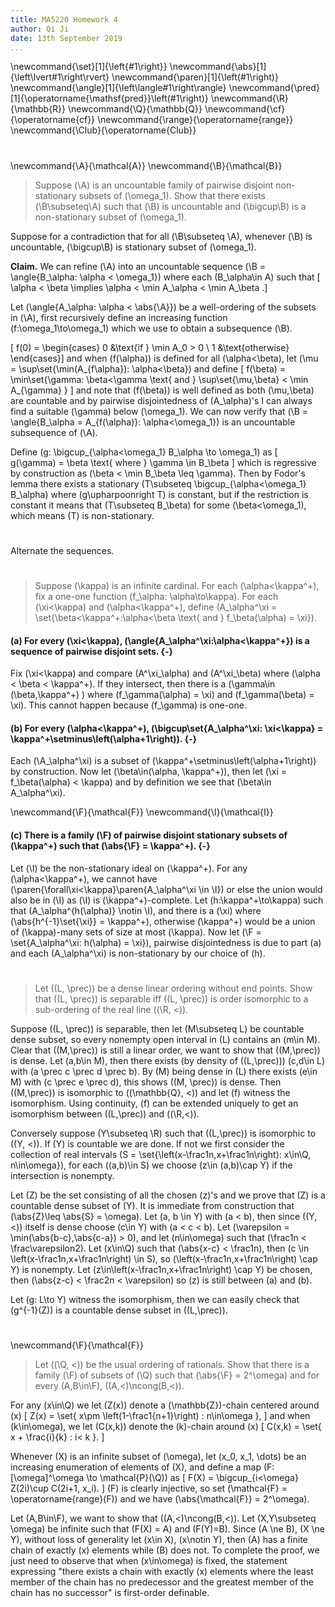 ```yaml
---
title: MA5220 Homework 4
author: Qi Ji
date: 13th September 2019
...
```


\newcommand{\set}[1]{\left\{#1\right\}}
\newcommand{\abs}[1]{\left\lvert#1\right\rvert}
\newcommand{\paren}[1]{\left(#1\right)}
\newcommand{\angle}[1]{\left\langle#1\right\rangle}
\newcommand{\pred}[1]{\operatorname{\mathsf{pred}}\left(#1\right)}
\newcommand{\R}{\mathbb{R}}
\newcommand{\Q}{\mathbb{Q}}
\newcommand{\cf}{\operatorname{cf}}
\newcommand{\range}{\operatorname{range}}
\newcommand{\Club}{\operatorname{Club}}

#

\newcommand{\A}{\mathcal{A}}
\newcommand{\B}{\mathcal{B}}

> Suppose \(\A\) is an uncountable family of pairwise disjoint non-stationary subsets of \(\omega_1\).
> Show that there exists \(\B\subseteq\A\) such that \(\B\) is uncountable and \(\bigcup\B\) is a non-stationary subset of \(\omega_1\).

Suppose for a contradiction that for all \(\B\subseteq \A\), whenever
\(\B\) is uncountable, \(\bigcup\B\) is stationary subset of \(\omega_1\).

__Claim.__ We can refine \(\A\) into an uncountable sequence \(\B = \angle{B_\alpha: \alpha < \omega_1}\) where each \(B_\alpha\in A\) such that
\[ \alpha < \beta \implies \alpha < \min A_\alpha < \min A_\beta .\]

Let \(\angle{A_\alpha: \alpha < \abs{\A}}\) be a well-ordering of the subsets in \(\A\),
first recursively define an increasing function \(f:\omega_1\to\omega_1\) which we use to obtain a subsequence \(\B\).

\[
f(0) = \begin{cases}
0 &\text{if } \min A_0 > 0 \\
1 &\text{otherwise}
\end{cases}\]
and when \(f(\alpha)\) is defined for all \(\alpha<\beta\),
let \(\mu = \sup\set{\min(A_{f\alpha}): \alpha<\beta}\) and define
\[
f(\beta) = \min\set{\gamma: \beta<\gamma \text{ and } \sup\set{\mu,\beta} < \min A_{\gamma} }
\]
and note that \(f(\beta)\) is well defined as both \(\mu,\beta\) are countable and by pairwise disjointedness of \(A_\alpha\)'s I can always find a suitable \(\gamma\) below \(\omega_1\).
We can now verify that \(\B = \angle{B_\alpha = A_{f(\alpha)}: \alpha<\omega_1}\) is an uncountable subsequence of \(\A\).

Define \(g: \bigcup_{\alpha<\omega_1} B_\alpha \to \omega_1\) as
\[ g(\gamma) = \beta \text{ where } \gamma \in B_\beta \]
which is regressive by construction as \(\beta < \min B_\beta \leq \gamma\).
Then by Fodor's lemma there exists a stationary \(T\subseteq \bigcup_{\alpha<\omega_1} B_\alpha\) where \(g\upharpoonright T\) is constant,
but if the restriction is constant it means that \(T\subseteq B_\beta\) for some \(\beta<\omega_1\), which means \(T\) is non-stationary.


#

Alternate the sequences.

#

> Suppose \(\kappa\) is an infinite cardinal.
> For each \(\alpha<\kappa^+\), fix a one-one function \(f_\alpha: \alpha\to\kappa\).
> For each \(\xi<\kappa\) and \(\alpha<\kappa^+\), define \(A_\alpha^\xi = \set{\beta<\kappa^+:\alpha<\beta \text{ and } f_\beta(\alpha) = \xi}\).

#### (a) For every \(\xi<\kappa\), \(\angle{A_\alpha^\xi:\alpha<\kappa^+}\) is a sequence of pairwise disjoint sets. {-}

Fix \(\xi<\kappa\) and compare \(A^\xi_\alpha\) and \(A^\xi_\beta\) where \(\alpha < \beta < \kappa^+\).
If they intersect, then there is a \(\gamma\in (\beta,\kappa^+) \) where \(f_\gamma(\alpha) = \xi\) and \(f_\gamma(\beta) = \xi\).
This cannot happen because \(f_\gamma\) is one-one.

#### (b) For every \(\alpha<\kappa^+\), \(\bigcup\set{A_\alpha^\xi: \xi<\kappa} = \kappa^+\setminus\left(\alpha+1\right)\). {-}

Each \(\A_\alpha^\xi\) is a subset of \(\kappa^+\setminus\left(\alpha+1\right)\) by construction.
Now let \(\beta\in(\alpha, \kappa^+)\), then let \(\xi = f_\beta(\alpha) < \kappa\)
and by definition we see that \(\beta\in A_\alpha^\xi\).

\newcommand{\F}{\mathcal{F}}
\newcommand{\I}{\mathcal{I}}

#### (c) There is a family \(\F\) of pairwise disjoint stationary subsets of \(\kappa^+\) such that \(\abs{\F} = \kappa^+\). {-}

Let \(\I\) be the non-stationary ideal on \(\kappa^+\).
For any \(\alpha<\kappa^+\), we cannot have \(\paren{\forall\xi<\kappa}\paren{A_\alpha^\xi \in \I}\) or else the union would also be in \(\I\) as \(\I\) is \(\kappa^+\)-complete.
Let \(h:\kappa^+\to\kappa\) such that \(A_\alpha^{h(\alpha)} \notin \I\),
and there is a \(\xi\) where \(\abs{h^{-1}\set{\xi}} = \kappa^+\),
otherwise \(\kappa^+\) would be a union of \(\kappa\)-many sets of size at most \(\kappa\).
Now let \(\F = \set{A_\alpha^\xi: h(\alpha) = \xi}\), pairwise disjointedness is due to part (a) and each \(A_\alpha^\xi\) is non-stationary by our choice of \(h\).

#

> Let \((L, \prec)\) be a dense linear ordering without end points.
> Show that \((L, \prec)\) is separable iff \((L, \prec)\) is order isomorphic to
a sub-ordering of the real line \((\R, <)\).

Suppose \((L, \prec)\) is separable, then let \(M\subseteq L\) be countable dense subset, so every nonempty open interval in \(L\) contains an \(m\in M\).
Clear that \((M,\prec)\) is still a linear order, we want to show that \((M,\prec)\) is dense.
Let \(a,b\in M\), then there exists (by density of \((L,\prec)\)) \(c,d\in L\) with \(a \prec c \prec d \prec b\). By \(M\) being dense in \(L\) there exists \(e\in M\) with \(c \prec e \prec d\), this shows \((M, \prec)\) is dense.
Then \((M,\prec)\) is isomorphic to \((\mathbb{Q}, <)\) and let \(f\) witness the isomorphism.
Using continuity, \(f\) can be extended uniquely to get an isomorphism between \((L,\prec)\) and \((\R,<)\).

Conversely suppose \(Y\subseteq \R\) such that \((L,\prec)\) is isomorphic to \((Y, <)\).
If \(Y\) is countable we are done.
If not we first consider the collection of real intervals \(S = \set{\left(x-\frac1n,x+\frac1n\right): x\in\Q, n\in\omega}\),
for each \((a,b)\in S\) we choose \(z\in (a,b)\cap Y\) if the intersection is nonempty.

Let \(Z\) be the set consisting of all the chosen \(z\)'s and we prove that \(Z\) is a countable dense subset of \(Y\).
It is immediate from construction that \(\abs{Z}\leq \abs{S} = \omega\).
Let \(a, b \in Y\) with \(a < b\), then since \((Y,<)\) itself is dense choose
\(c\in Y\) with \(a < c < b\).
Let \(\varepsilon = \min(\abs{b-c},\abs{c-a}) > 0\), and let \(n\in\omega\)
such that \(\frac1n < \frac\varepsilon2\).
Let \(x\in\Q\) such that \(\abs{x-c} < \frac1n\),
then \(c \in \left(x-\frac1n,x+\frac1n\right) \in S\),
so \(\left(x-\frac1n,x+\frac1n\right) \cap Y\) is nonempty.
Let \(z\in\left(x-\frac1n,x+\frac1n\right) \cap Y\) be chosen,
then \(\abs{z-c} < \frac2n < \varepsilon\) so \(z\) is still between \(a\) and \(b\).

Let \(g: L\to Y\) witness the isomorphism, then we can easily check that \(g^{-1}(Z)\) is a countable dense subset in \((L,\prec)\).

#

\newcommand{\F}{\mathcal{F}}
> Let \((\Q, <)\) be the usual ordering of rationals.
> Show that there is a family \(\F\) of subsets of \(\Q\) such that
> \(\abs{\F} = 2^\omega\) and for every \(A,B\in\F\),
> \((A,<)\ncong(B,<)\).

For any \(x\in\Q\) we let \(Z(x)\) denote a \(\mathbb{Z}\)-chain centered around \(x\)
\[ Z(x) = \set{ x\pm \left(1-\frac1{n+1}\right) : n\in\omega }, \]
and when \(k\in\omega\), we let \(C(x,k)\) denote the \(k\)-chain around \(x\)
\[ C(x,k) = \set{ x + \frac{i}{k} : i< k }. \]

Whenever \(X\) is an infinite subset of \(\omega\),
let \(x_0, x_1, \dots\) be an increasing enumeration of elements of \(X\), and 
define a map \(F: [\omega]^\omega \to \mathcal{P}(\Q)\) as
\[ F(X) = \bigcup_{i<\omega} Z(2i)\cup C(2i+1, x_i). \]
\(F\) is clearly injective, so set \(\mathcal{F} = \operatorname{range}(F)\) and we have \(\abs{\mathcal{F}} = 2^\omega\).

Let \(A,B\in\F\), we want to show that \((A,<)\ncong(B,<)\).
Let \(X,Y\subseteq \omega\) be infinite such that \(F(X) = A\) and \(F(Y)=B\).
Since \(A \ne B\), \(X \ne Y\), without loss of generality let \(x\in X\), \(x\notin Y\),
then \(A\) has a finite chain of exactly \(x\) elements while \(B\) does not.
To complete the proof, we just need to observe that when \(x\in\omega\) is fixed,
the statement expressing
"there exists a chain with exactly \(x\) elements where the least member of the chain has no predecessor and the greatest member of the chain has no successor" is first-order definable.
